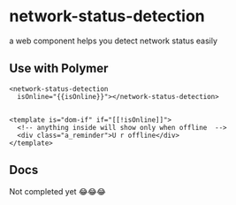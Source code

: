# network-status-detection

a web component helps you detect network status easily

## Use with Polymer

```
<network-status-detection
  isOnline="{{isOnline}}"></network-status-detection>


<template is="dom-if" if="[[!isOnline]]">
  <!-- anything inside will show only when offline  -->
  <div class="a_reminder">U r offline</div>
</template>
```

## Docs

Not completed yet :joy::joy::joy:
